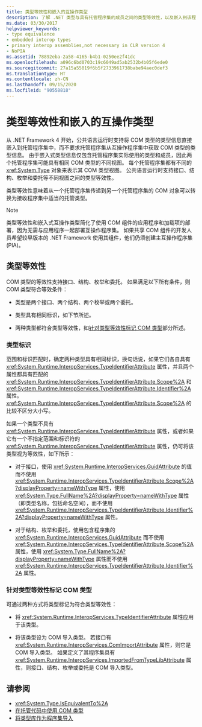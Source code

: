```yaml
---
title: 类型等效性和嵌入的互操作类型
description: 了解 .NET 类型与具有托管程序集的成员之间的类型等效性，以及嵌入到该程序集中的 COM 类型。 适用于 .NET 4 及更高版本。
ms.date: 03/30/2017
helpviewer_keywords:
- type equivalence
- embedded interop types
- primary interop assemblies,not necessary in CLR version 4
- NoPIA
ms.assetid: 78892eba-2a58-4165-b4b1-0250ee2f41dc
ms.openlocfilehash: a096c6bd0703c19c6049ad5ab2532b4b05f6ede0
ms.sourcegitcommit: 27a15a55019f6b5f2733961738babe94aec0def3
ms.translationtype: HT
ms.contentlocale: zh-CN
ms.lasthandoff: 09/15/2020
ms.locfileid: "90558818"
---
```

# <a name="type-equivalence-and-embedded-interop-types"></a>类型等效性和嵌入的互操作类型

从 .NET Framework 4 开始，公共语言运行时支持将 COM 类型的类型信息直接嵌入到托管程序集中，而不要求托管程序集从互操作程序集中获取 COM 类型的类型信息。 由于嵌入式类型信息仅包含托管程序集实际使用的类型和成员，因此两个托管程序集可能具有相同 COM 类型的不同视图。 每个托管程序集都有不同的 <xref:System.Type> 对象来表示其 COM 类型视图。 公共语言运行时支持接口、结构、枚举和委托等不同视图之间的类型等效性。

类型等效性意味着从一个托管程序集传递到另一个托管程序集的 COM 对象可以转换为接收程序集中适当的托管类型。

> [!NOTE]
> 类型等效性和嵌入式互操作类型简化了使用 COM 组件的应用程序和加载项的部署，因为无需与应用程序一起部署互操作程序集。 如果共享 COM 组件的开发人员希望较早版本的 .NET Framework 使用其组件，他们仍须创建主互操作程序集 (PIA)。

## <a name="type-equivalence"></a>类型等效性

 COM 类型的等效性支持接口、结构、枚举和委托。 如果满足以下所有条件，则 COM 类型符合等效条件：

- 类型是两个接口、两个结构、两个枚举或两个委托。

- 类型具有相同标识，如下节所述。

- 两种类型都符合类型等效性，如[针对类型等效性标记 COM 类型](#marking-com-types-for-type-equivalence)部分所述。

### <a name="type-identity"></a>类型标识

范围和标识匹配时，确定两种类型具有相同标识，换句话说，如果它们各自具有 <xref:System.Runtime.InteropServices.TypeIdentifierAttribute> 属性，并且两个属性都具有匹配的 <xref:System.Runtime.InteropServices.TypeIdentifierAttribute.Scope%2A> 和 <xref:System.Runtime.InteropServices.TypeIdentifierAttribute.Identifier%2A> 属性。 <xref:System.Runtime.InteropServices.TypeIdentifierAttribute.Scope%2A> 的比较不区分大小写。

如果一个类型不具有 <xref:System.Runtime.InteropServices.TypeIdentifierAttribute> 属性，或者如果它有一个不指定范围和标识符的 <xref:System.Runtime.InteropServices.TypeIdentifierAttribute> 属性，仍可将该类型视为等效性，如下所示：

- 对于接口，使用 <xref:System.Runtime.InteropServices.GuidAttribute> 的值而不使用 <xref:System.Runtime.InteropServices.TypeIdentifierAttribute.Scope%2A?displayProperty=nameWithType> 属性，使用 <xref:System.Type.FullName%2A?displayProperty=nameWithType> 属性（即类型名称，包括命名空间），而不使用 <xref:System.Runtime.InteropServices.TypeIdentifierAttribute.Identifier%2A?displayProperty=nameWithType> 属性。

- 对于结构、枚举和委托，使用包含程序集的 <xref:System.Runtime.InteropServices.GuidAttribute> 而不使用 <xref:System.Runtime.InteropServices.TypeIdentifierAttribute.Scope%2A> 属性，使用 <xref:System.Type.FullName%2A?displayProperty=nameWithType> 属性而不使用 <xref:System.Runtime.InteropServices.TypeIdentifierAttribute.Identifier%2A> 属性。

### <a name="marking-com-types-for-type-equivalence"></a>针对类型等效性标记 COM 类型

 可通过两种方式将类型标记为符合类型等效性：

- 将 <xref:System.Runtime.InteropServices.TypeIdentifierAttribute> 属性应用于该类型。

- 将该类型设为 COM 导入类型。 若接口有 <xref:System.Runtime.InteropServices.ComImportAttribute> 属性，则它是 COM 导入类型。 如果定义了其程序集具有 <xref:System.Runtime.InteropServices.ImportedFromTypeLibAttribute> 属性，则接口、结构、枚举或委托是 COM 导入类型。

## <a name="see-also"></a>请参阅

- <xref:System.Type.IsEquivalentTo%2A>
- [在托管代码中使用 COM 类型](/previous-versions/dotnet/netframework-4.0/3y76b69k(v=vs.100))
- [将类型库作为程序集导入](importing-a-type-library-as-an-assembly.md)
